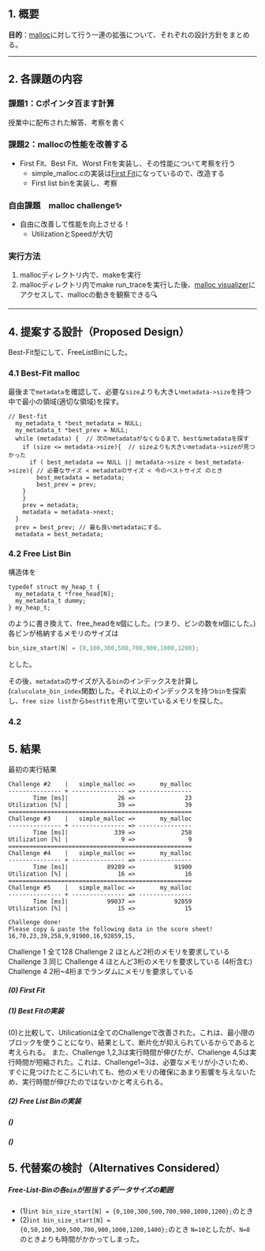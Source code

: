 ## 1. 概要

**目的**：[malloc](https://github.com/hikalium/malloc_challenge)に対して行う一連の拡張について、それぞれの設計方針をまとめる。

---

## 2. 各課題の内容

### 課題1：Cポインタ百ます計算

授業中に配布された解答、考察を書く

### 課題2：mallocの性能を改善する

- First Fit、Best Fit、Worst Fitを実装し、その性能について考察を行う
    - simple_malloc.cの実装は[First Fit](https://github.com/hikalium/malloc_challenge)になっているので、改造する
    - First list binを実装し、考察

### 自由課題　malloc challenge✨

- 自由に改善して性能を向上させる！
    - UtilizationとSpeedが大切

### 実行方法
1. mallocディレクトリ内で、makeを実行
2. mallocディレクトリ内でmake run_traceを実行した後、[malloc visualizer](https://hikalium.github.io/malloc_challenge/visualizer/)にアクセスして、mallocの動きを観察できる🔍

<!-- ---

## 3. Goals and Non-Goals

### 目的（Goals）


### Non-Goals -->



---

## 4. 提案する設計（Proposed Design）

Best-Fit型にして、FreeListBinにした。

### 4.1 Best-Fit malloc

最後まで`metadata`を確認して、必要な`size`よりも大きい`metadata->size`を持つ中で最小の領域(適切な領域)を探す。

```
// Best-fit
  my_metadata_t *best_metadata = NULL;
  my_metadata_t *best_prev = NULL;
  while (metadata) {  // 次のmetadataがなくなるまで、bestなmetadataを探す
    if (size <= metadata->size){  // sizeよりも大きいmetadata->sizeが見つかった
      if ( best_metadata == NULL || metadata->size < best_metadata->size){ // 必要なサイズ < metadataのサイズ < 今のベストサイズ のとき
        best_metadata = metadata;
        best_prev = prev;
    }
    }
    prev = metadata;
    metadata = metadata->next;
  }
  prev = best_prev; // 最も良いmetadataにする。
  metadata = best_metadata;
```

### 4.2 Free List Bin
構造体を
```
typedef struct my_heap_t {
  my_metadata_t *free_head[N];
  my_metadata_t dummy;
} my_heap_t;
```
のように書き換えて、free_headを`N`個にした。(つまり、ビンの数を`N`個にした。)
各ビンが格納するメモリのサイズは
```C
bin_size_start[N] = {0,100,300,500,700,900,1000,1200};
```
とした。

その後、`metadata`のサイズが入る`bin`のインデックスを計算し(`caluculate_bin_index`関数)した。それ以上のインデックスを持つ`bin`を探索し、`free size list`から`bestfit`を用いて空いているメモリを探した。



### 4.2 

## 5. 結果

最初の実行結果
```
Challenge #2    |   simple_malloc =>       my_malloc
--------------- + --------------- => ---------------
       Time [ms]|              26 =>              23
Utilization [%] |              39 =>              39
====================================================
Challenge #3    |   simple_malloc =>       my_malloc
--------------- + --------------- => ---------------
       Time [ms]|             339 =>             258
Utilization [%] |               9 =>               9
====================================================
Challenge #4    |   simple_malloc =>       my_malloc
--------------- + --------------- => ---------------
       Time [ms]|           89289 =>           91900
Utilization [%] |              16 =>              16
====================================================
Challenge #5    |   simple_malloc =>       my_malloc
--------------- + --------------- => ---------------
       Time [ms]|           99037 =>           92859
Utilization [%] |              15 =>              15

Challenge done!
Please copy & paste the following data in the score sheet!
16,70,23,39,258,9,91900,16,92859,15,
```

Challenge 1
全て128
Challenge 2
ほとんど2桁のメモリを要求している
Challenge 3
同じ
Challenge 4
ほとんど3桁のメモリを要求している (4桁含む)
Challenge 4
2桁~4桁までランダムにメモリを要求している


##### (0) First Fit

##### (1) Best Fitの実装
(0)と比較して、Utilicationは全てのChallengeで改善された。これは、最小限のブロックを使うことになり、結果として、断片化が抑えられているからであると考えられる。
また、Challenge 1,2,3は実行時間が伸びたが、Challenge 4,5は実行時間が短縮された。これは、Challenge1~3は、必要なメモリが小さいため、すぐに見つけたところにいれても、他のメモリの確保にあまり影響を与えないため、実行時間が伸びたのではないかと考えられる。

##### (2) Free List Binの実装
##### ()
##### ()

## 5. 代替案の検討（Alternatives Considered）

##### Free-List-Binの各`bin`が担当するデータサイズの範囲
- (1)`int bin_size_start[N] = {0,100,300,500,700,900,1000,1200};`のとき
- (2)`int bin_size_start[N] = {0,50,100,300,500,700,900,1000,1200,1400};`のとき
`N=10`としたが、`N=8`のときよりも時間がかかってしまった。




<!-- 
## 6. Open Questions -->
